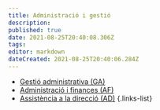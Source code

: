 ```yaml
---
title: Administració i gestió
description: 
published: true
date: 2021-08-25T20:40:08.306Z
tags: 
editor: markdown
dateCreated: 2021-08-25T20:40:06.284Z
---
```


  - [Gestió administrativa (GA)](ga)
  - [Administració i finances (AF)](af)
  - [Assistència a la direcció (AD)](ad)
   {.links-list}